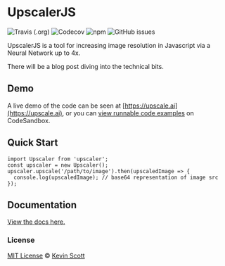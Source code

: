 # UpscalerJS

![Travis (.org)](https://img.shields.io/travis/thekevinscott/upscalerjs)
![Codecov](https://img.shields.io/codecov/c/github/thekevinscott/upscalerjs)
![npm](https://img.shields.io/npm/dw/upscalerjs)
![GitHub issues](https://img.shields.io/github/issues/thekevinscott/upscalerjs)

UpscalerJS is a tool for increasing image resolution in Javascript via a Neural Network up to 4x.

There will be a blog post diving into the technical bits.

## Demo

A live demo of the code can be seen at [https://upscale.ai](https://upscale.ai), or you can [view runnable code examples](https://github.com/thekevinscott/UpscalerJS/tree/master/examples) on CodeSandbox.

## Quick Start

```
import Upscaler from 'upscaler';
const upscaler = new Upscaler();
upscaler.upscale('/path/to/image').then(upscaledImage => {
  console.log(upscaledImage); // base64 representation of image src
});
```

## Documentation

[View the docs here.](https://thekevinscott.github.io/UpscalerJS/)

### License

[MIT License](https://oss.ninja/mit/developit/) © [Kevin Scott](https://thekevinscott.com)

